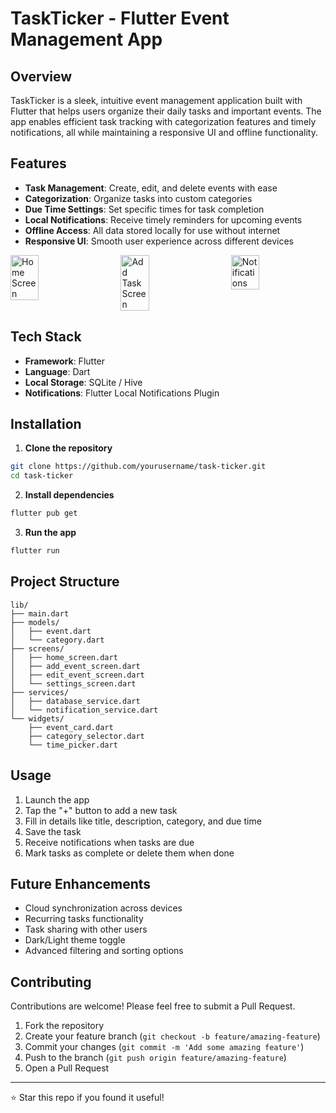 # TaskTicker - Flutter Event Management App



## Overview

TaskTicker is a sleek, intuitive event management application built with Flutter that helps users organize their daily tasks and important events. The app enables efficient task tracking with categorization features and timely notifications, all while maintaining a responsive UI and offline functionality.

## Features

- **Task Management**: Create, edit, and delete events with ease
- **Categorization**: Organize tasks into custom categories
- **Due Time Settings**: Set specific times for task completion
- **Local Notifications**: Receive timely reminders for upcoming events
- **Offline Access**: All data stored locally for use without internet
- **Responsive UI**: Smooth user experience across different devices



<div style="display: flex; justify-content: space-between;">
  <img src="screenshots/home_screen.png" width="30%" alt="Home Screen"/>
  <img src="screenshots/add_task.png" width="30%" alt="Add Task Screen"/>
  <img src="screenshots/notifications.png" width="30%" alt="Notifications"/>
</div>

## Tech Stack

- **Framework**: Flutter
- **Language**: Dart
- **Local Storage**: SQLite / Hive
- **Notifications**: Flutter Local Notifications Plugin

## Installation

1. **Clone the repository**

```bash
git clone https://github.com/yourusername/task-ticker.git
cd task-ticker
```

2. **Install dependencies**

```bash
flutter pub get
```

3. **Run the app**

```bash
flutter run
```

## Project Structure

```
lib/
├── main.dart
├── models/
│   ├── event.dart
│   └── category.dart
├── screens/
│   ├── home_screen.dart
│   ├── add_event_screen.dart
│   ├── edit_event_screen.dart
│   └── settings_screen.dart
├── services/
│   ├── database_service.dart
│   └── notification_service.dart
└── widgets/
    ├── event_card.dart
    ├── category_selector.dart
    └── time_picker.dart
```

## Usage

1. Launch the app
2. Tap the "+" button to add a new task
3. Fill in details like title, description, category, and due time
4. Save the task
5. Receive notifications when tasks are due
6. Mark tasks as complete or delete them when done

## Future Enhancements

- Cloud synchronization across devices
- Recurring tasks functionality
- Task sharing with other users
- Dark/Light theme toggle
- Advanced filtering and sorting options

## Contributing

Contributions are welcome! Please feel free to submit a Pull Request.

1. Fork the repository
2. Create your feature branch (`git checkout -b feature/amazing-feature`)
3. Commit your changes (`git commit -m 'Add some amazing feature'`)
4. Push to the branch (`git push origin feature/amazing-feature`)
5. Open a Pull Request


---

⭐ Star this repo if you found it useful!
